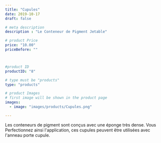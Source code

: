 ```yaml
---
title: "Cupules"
date: 2019-10-17
draft: false

# meta description
description : "Le Conteneur de Pigment Jetable"

# product Price
price: "10.00"
priceBefore: ""



#product ID
productID: "8"

# type must be "products"
type: "products"

# product Images
# first image will be shown in the product page
images:
  - image: "images/products/Cupules.png"

---
```


Les conteneurs de pigment sont conçus avec une éponge         très dense.
Vous Perfectionnez ainsi  l'application, ces cupules peuvent  être utilisées avec l'anneau porte cupule.
